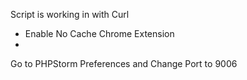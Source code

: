Script is working in with Curl


* Enable No Cache Chrome Extension
* 
Go to PHPStorm Preferences and Change Port to 9006